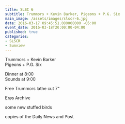 ```yaml
---
title: SLSC 6
subtitle: Trummors + Kevin Barker, Pigeons + P.G. Six
main_image: /assets/images/slscr-6.jpg
date: 2016-03-17 09:45:51.000000000 -05:00
event_date: 2016-03-18T20:00:00-04:00
published: true
categories:
- SLSCR
- Sunview
---
```

<p>Trummors + Kevin Barker<br />
Pigeons + P.G. Six</p>
<p>Dinner at 8:00<br />
Sounds at 9:00</p>
<p>Free Trummors lathe cut 7"</p>
<p>Erøs Archive</p>
<p>some new stuffed birds</p>
<p>copies of the Daily News and Post</p>
